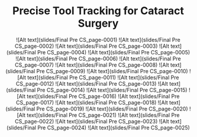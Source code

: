 
<h1 align="center">
Precise Tool Tracking for Cataract Surgery
</h1>

<div align="center">

![Alt text](slides/Final Pre CS_page-0001)
![Alt text](slides/Final Pre CS_page-0002)
![Alt text](slides/Final Pre CS_page-0003)
![Alt text](slides/Final Pre CS_page-0004)
![Alt text](slides/Final Pre CS_page-0005)
![Alt text](slides/Final Pre CS_page-0006)
![Alt text](slides/Final Pre CS_page-0007)
![Alt text](slides/Final Pre CS_page-0008)
![Alt text](slides/Final Pre CS_page-0009)
![Alt text](slides/Final Pre CS_page-0010)
![Alt text](slides/Final Pre CS_page-0011)
![Alt text](slides/Final Pre CS_page-0012)
![Alt text](slides/Final Pre CS_page-0013)
![Alt text](slides/Final Pre CS_page-0014)
![Alt text](slides/Final Pre CS_page-0015)
![Alt text](slides/Final Pre CS_page-0016)
![Alt text](slides/Final Pre CS_page-0017)
![Alt text](slides/Final Pre CS_page-0018)
![Alt text](slides/Final Pre CS_page-0019)
![Alt text](slides/Final Pre CS_page-0020)
![Alt text](slides/Final Pre CS_page-0021)
![Alt text](slides/Final Pre CS_page-0022)
![Alt text](slides/Final Pre CS_page-0023)
![Alt text](slides/Final Pre CS_page-0024)
![Alt text](slides/Final Pre CS_page-0025)

</div>
